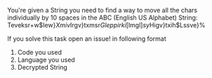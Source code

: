You're given a String you need to find a way to move all the chars individually by 10 spaces in the ABC (English US Alphabet)
String: Teveksr+w$Iew}$Xmiv$Irgv}txmsr$Gleppirki$[lmgl$]sy$Higv}txih$Lssve}%

If you solve this task open an issue! in following format

1. Code you used
2. Language you used
3. Decrypted String
